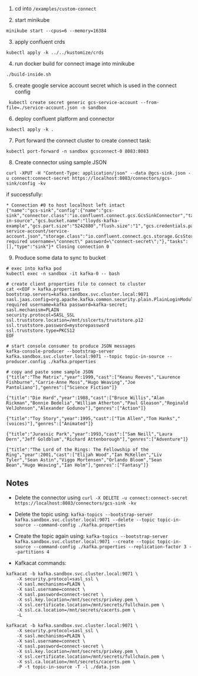 1. cd into `/examples/custom-connect`

2. start minikube
```shell
minikube start --cpus=6 --memory=16384
```

3. apply confluent crds 
```shell
kubectl apply -k ../../kustomize/crds
```

4. run docker build for connect image into minikube
```shell
./build-inside.sh
```   

5. create google service account secret which is used in the connect config
```shell
 kubectl create secret generic gcs-service-account --from-file=./service-account.json -n sandbox
```

6. deploy confluent platform and connector
```shell
kubectl apply -k .
```

7. Port forward the connect cluster to create connect task:
```shell
kubectl port-forward -n sandbox gcsconnect-0 8083:8083
```

8. Create connector using sample JSON
```shell
curl -XPUT -H "Content-Type: application/json" --data @gcs-sink.json -u connect:connect-secret https://localhost:8083/connectors/gcs-sink/config -kv
```

if successfully:
```shell
* Connection #0 to host localhost left intact
{"name":"gcs-sink","config":{"name":"gcs-sink","connector.class":"io.confluent.connect.gcs.GcsSinkConnector","tasks.max":"1","topics":"topic-in-source","gcs.bucket.name":"lloyds-kafka-example","gcs.part.size":"5242880","flush.size":"1","gcs.credentials.path":"/mnt/secrets/gcs-service-account/service-account.json","storage.class":"io.confluent.connect.gcs.storage.GcsStorage","format.class":"io.confluent.connect.gcs.format.avro.AvroFormat","partitioner.class":"io.confluent.connect.storage.partitioner.DefaultPartitioner","schema.compatibility":"NONE","confluent.topic.bootstrap.servers":"kafka.sandbox.svc.cluster.local:9071","confluent.topic.replication.factor":"1","confluent.topic.ssl.truststore.location":"/mnt/sslcerts/truststore.p12","confluent.topic.ssl.truststore.password":"mystorepassword","confluent.topic.ssl.truststore.type":"PKCS12","confluent.topic.security.protocol":"SASL_SSL","confluent.topic.sasl.mechanism":"PLAIN","confluent.topic.sasl.jaas.config":"org.apache.kafka.common.security.plain.PlainLoginModule required username=\"connect\" password=\"connect-secret\";"},"tasks":[],"type":"sink"}* Closing connection 0
```

9. Produce some data to sync to bucket
```shell
# exec into kafka pod 
kubectl exec -n sandbox -it kafka-0 -- bash

# create client properties file to connect to cluster
cat <<EOF > kafka.properties
bootstrap.servers=kafka.sandbox.svc.cluster.local:9071
sasl.jaas.config=org.apache.kafka.common.security.plain.PlainLoginModule required username=kafka password=kafka-secret;
sasl.mechanism=PLAIN
security.protocol=SASL_SSL
ssl.truststore.location=/mnt/sslcerts/truststore.p12
ssl.truststore.password=mystorepassword
ssl.truststore.type=PKCS12
EOF

# start console consumer to produce JSON messages
kafka-console-producer --bootstrap-server kafka.sandbox.svc.cluster.local:9071 --topic topic-in-source --producer.config ./kafka.properties

# copy and paste some sample JSON
{"title":"The Matrix","year":1999,"cast":["Keanu Reeves","Laurence Fishburne","Carrie-Anne Moss","Hugo Weaving","Joe Pantoliano"],"genres":["Science Fiction"]}

{"title":"Die Hard","year":1988,"cast":["Bruce Willis","Alan Rickman","Bonnie Bedelia","William Atherton","Paul Gleason","Reginald VelJohnson","Alexander Godunov"],"genres":["Action"]} 

{"title":"Toy Story","year":1995,"cast":["Tim Allen","Tom Hanks","(voices)"],"genres":["Animated"]} 

{"title":"Jurassic Park","year":1993,"cast":["Sam Neill","Laura Dern","Jeff Goldblum","Richard Attenborough"],"genres":["Adventure"]} 

{"title":"The Lord of the Rings: The Fellowship of the Ring","year":2001,"cast":["Elijah Wood","Ian McKellen","Liv Tyler","Sean Astin","Viggo Mortensen","Orlando Bloom","Sean Bean","Hugo Weaving","Ian Holm"],"genres":["Fantasy"]} 
```

## Notes
- Delete the connector using `curl -X DELETE -u connect:connect-secret https://localhost:8083/connectors/gcs-sink -kv`
- Delete the topic using: `kafka-topics --bootstrap-server kafka.sandbox.svc.cluster.local:9071 --delete --topic topic-in-source --command-config ./kafka.properties`
- Create the topic again using: `kafka-topics --bootstrap-server kafka.sandbox.svc.cluster.local:9071 --create --topic topic-in-source --command-config ./kafka.properties --replication-factor 3 --partitions 4`

- Kafkacat commands:
```shell
kafkacat -b kafka.sandbox.svc.cluster.local:9071 \
    -X security.protocol=sasl_ssl \
    -X sasl.mechanisms=PLAIN \
    -X sasl.username=connect \
    -X sasl.password=connect-secret \
    -X ssl.key.location=/mnt/secrets/privkey.pem \
    -X ssl.certificate.location=/mnt/secrets/fullchain.pem \
    -X ssl.ca.location=/mnt/secrets/cacerts.pem \
    -L

kafkacat -b kafka.sandbox.svc.cluster.local:9071 \
    -X security.protocol=sasl_ssl \
    -X sasl.mechanisms=PLAIN \
    -X sasl.username=connect \
    -X sasl.password=connect-secret \
    -X ssl.key.location=/mnt/secrets/privkey.pem \
    -X ssl.certificate.location=/mnt/secrets/fullchain.pem \
    -X ssl.ca.location=/mnt/secrets/cacerts.pem \
    -P -t topic-in-source -T -l ./data.json
```